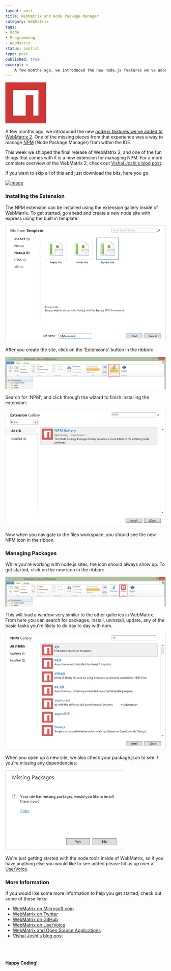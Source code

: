 ```yaml
---
layout: post
title: WebMatrix and Node Package Manager
category: WebMatrix
tags:
- node
- Programming
- WebMatrix
status: publish
type: post
published: true
excerpt: >
    A few months ago, we introduced the new node.js features we've added to WebMatrix 2. One of the missing pieces from that experience was a way to manage npm (Node Package Manager) from within the IDE. This week we shipped the final release of WebMatrix 2, and one of the fun things that comes with it is a new extension for managing npm.
---
```


<img src="/images/2012/09/node_128.png" alt="NPM and WebMatrix"  />

A few months ago, we introduced the new <a href="http://jbeckwith.com/2012/06/07/node-js-meet-webmatrix-2/" target="_blank">node.js features we've added to WebMatrix 2</a>.  One of the missing pieces from that experience was a way to manage <a href="https://npmjs.org/" target="_blank">NPM</a> (Node Package Manager) from within the IDE.

This week we shipped the final release of WebMatrix 2, and one of the fun things that comes with it is a new extension for managing NPM.  For a more complete overview of the WebMatrix 2, check out <a href="http://vishaljoshi.blogspot.com/2012/06/announcing-webmatrix-2-rc.html" target="_blank">Vishal Joshi's blog post</a>.

If you want to skip all of this and just download the bits, here you go:
<p><a href="http://go.microsoft.com/?linkid=9809776" target="_blank"><img style="display: inline" title="image" alt="image" src="http://lh5.ggpht.com/-lm1GuUL20p8/T9HReoCZk7I/AAAAAAAABU4/uO7oVvNCGPQ/image%25255B4%25255D.png?imgmax=800" width="170" height="45"></a></p>



<h3>Installing the Extension</h3>

The NPM extension can be installed using the extension gallery inside of WebMatrix.  To get started, go ahead and create a new node site with express using the built in template:

<a href="/images/2012/09/template.png">
<img src="/images/2012/09/template.png" alt="Create a new express site"  />
</a>

After you create the site, click on the 'Extensions' button in the ribbon:

<a href="/images/2012/09/extension-gallery-icon.png">
<img src="/images/2012/09/extension-gallery-icon.png" alt="WebMatrix Extension Gallery"  />
</a>

Search for 'NPM', and click through the wizard to finish installing the extension:

<a href="/images/2012/09/npm-extension.png">
<img src="/images/2012/09/npm-extension.png" alt="Install the NPM Gallery Extension" />
</a>

Now when you navigate to the files workspace, you should see the new NPM icon in the ribbon.

<h3>Managing Packages</h3>

While you're working with node.js sites, the icon should always show up.  To get started, click on the new icon in the ribbon:

<a href="/images/2012/09/npm-icon.png">
<img src="/images/2012/09/npm-icon.png" alt="NPM Icon in the ribbon"  />
</a>

This will load a window very similar to the other galleries in WebMatrix.  From here you can search for packages, install, uninstall, update, any of the basic tasks you're likely to do day to day with npm.

<a href="/images/2012/09/npm-dialog.png">
<img src="/images/2012/09/npm-dialog.png" alt="NPM Gallery" class="alignnone"  />
</a>

When you open up a new site, we also check your package.json to see if you're missing any dependencies:

<a href="/images/2012/09/missing-packages.png">
<img src="/images/2012/09/missing-packages.png" alt="Missing NPM packages"  />
</a>

We're just getting started with the node tools inside of WebMatrix, so if you have anything else you would like to see added please hit us up over at <a href="https://webmatrix.uservoice.com" target="_blank">UserVoice</a>.

<h3>More Information</h3>
If you would like some more information to help you get started, check out some of these links:

<ul>
<li><a href="http://bit.ly/LG7gs8" target="_blank">WebMatrix on Microsoft.com</a></li>
<li><a href="https://twitter.com/#!/webmatrix" target="_blank">WebMatrix on Twitter</a></li>
<li><a href="https://github.com/MicrosoftWebMatrix" target="_blank">WebMatrix on GitHub</a></li>
<li><a href="http://webmatrix.uservoice.com" target="_blank">WebMatrix on UserVoice</a></li>
<li><a href="http://www.microsoft.com/Web/webmatrix/optimize.aspx" target="_blank">WebMatrix and Open Source Applications</a></li>
<li><a href="http://vishaljoshi.blogspot.com/2012/06/announcing-webmatrix-2-rc.html" target="_blank">Vishal Joshi's blog post</a></li>
</ul>
<br />
<br />
<h4>Happy Coding!</h4>
